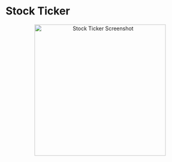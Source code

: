 # Stock Ticker



<p align="center">
  <img src="https://github.com/afl5082/stock_ticker/blob/main/stock_ticker_screenshot.PNG" width="350" title="Stock Ticker Screenshot">
</p>
